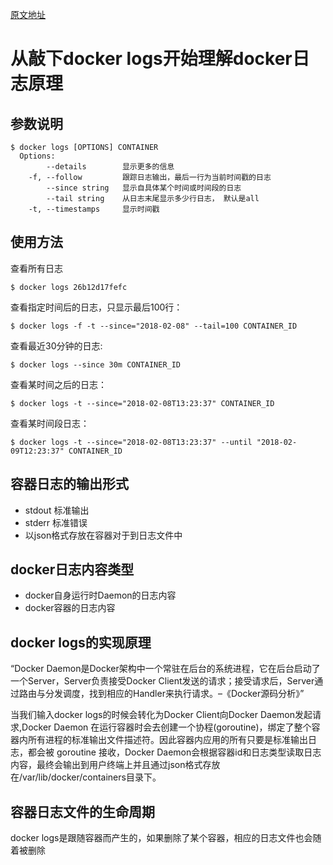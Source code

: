 [原文地址](https://segmentfault.com/a/1190000010086763)

# 从敲下docker logs开始理解docker日志原理

## 参数说明
```ssh
$ docker logs [OPTIONS] CONTAINER
  Options:
        --details        显示更多的信息
    -f, --follow         跟踪日志输出，最后一行为当前时间戳的日志
        --since string   显示自具体某个时间或时间段的日志
        --tail string    从日志末尾显示多少行日志， 默认是all
    -t, --timestamps     显示时间戳
```

## 使用方法
查看所有日志
```ssh
$ docker logs 26b12d17fefc
```
查看指定时间后的日志，只显示最后100行：
```ssh
$ docker logs -f -t --since="2018-02-08" --tail=100 CONTAINER_ID
```
查看最近30分钟的日志:
```ssh
$ docker logs --since 30m CONTAINER_ID
```
查看某时间之后的日志：
```ssh
$ docker logs -t --since="2018-02-08T13:23:37" CONTAINER_ID
```
查看某时间段日志：
```ssh
$ docker logs -t --since="2018-02-08T13:23:37" --until "2018-02-09T12:23:37" CONTAINER_ID
```

## 容器日志的输出形式
- stdout 标准输出
- stderr 标准错误
- 以json格式存放在容器对于到日志文件中

## docker日志内容类型
- docker自身运行时Daemon的日志内容
- docker容器的日志内容

## docker logs的实现原理
“Docker Daemon是Docker架构中一个常驻在后台的系统进程，它在后台启动了一个Server，Server负责接受Docker Client发送的请求；接受请求后，Server通过路由与分发调度，找到相应的Handler来执行请求。–《Docker源码分析》”

当我们输入docker logs的时候会转化为Docker Client向Docker Daemon发起请求,Docker Daemon 在运行容器时会去创建一个协程(goroutine)，绑定了整个容器内所有进程的标准输出文件描述符。因此容器内应用的所有只要是标准输出日志，都会被 goroutine 接收，Docker Daemon会根据容器id和日志类型读取日志内容，最终会输出到用户终端上并且通过json格式存放在/var/lib/docker/containers目录下。

## 容器日志文件的生命周期
docker logs是跟随容器而产生的，如果删除了某个容器，相应的日志文件也会随着被删除
